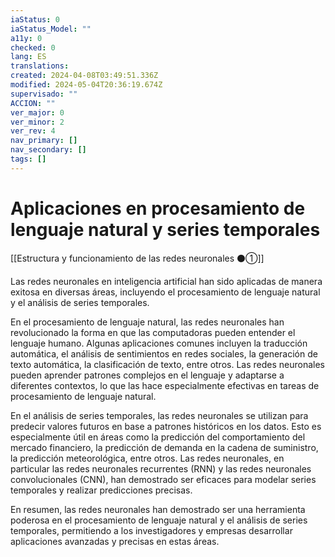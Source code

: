 ```yaml
---
iaStatus: 0
iaStatus_Model: ""
a11y: 0
checked: 0
lang: ES
translations: 
created: 2024-04-08T03:49:51.336Z
modified: 2024-05-04T20:36:19.674Z
supervisado: ""
ACCION: ""
ver_major: 0
ver_minor: 2
ver_rev: 4
nav_primary: []
nav_secondary: []
tags: []
---
```

# Aplicaciones en procesamiento de lenguaje natural y series temporales

[[Estructura y funcionamiento de las  redes neuronales ⚫①]]

Las redes neuronales en inteligencia artificial han sido aplicadas de manera exitosa en diversas áreas, incluyendo el procesamiento de lenguaje natural y el análisis de series temporales.

En el procesamiento de lenguaje natural, las redes neuronales han revolucionado la forma en que las computadoras pueden entender el lenguaje humano. Algunas aplicaciones comunes incluyen la traducción automática, el análisis de sentimientos en redes sociales, la generación de texto automática, la clasificación de texto, entre otros. Las redes neuronales pueden aprender patrones complejos en el lenguaje y adaptarse a diferentes contextos, lo que las hace especialmente efectivas en tareas de procesamiento de lenguaje natural.

En el análisis de series temporales, las redes neuronales se utilizan para predecir valores futuros en base a patrones históricos en los datos. Esto es especialmente útil en áreas como la predicción del comportamiento del mercado financiero, la predicción de demanda en la cadena de suministro, la predicción meteorológica, entre otros. Las redes neuronales, en particular las redes neuronales recurrentes (RNN) y las redes neuronales convolucionales (CNN), han demostrado ser eficaces para modelar series temporales y realizar predicciones precisas.

En resumen, las redes neuronales han demostrado ser una herramienta poderosa en el procesamiento de lenguaje natural y el análisis de series temporales, permitiendo a los investigadores y empresas desarrollar aplicaciones avanzadas y precisas en estas áreas.

